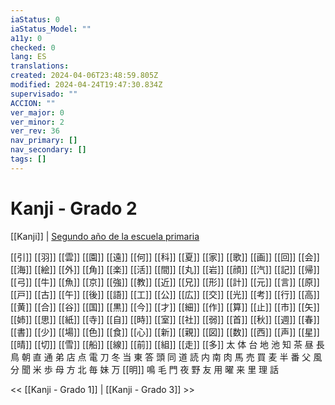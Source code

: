 ```yaml
---
iaStatus: 0
iaStatus_Model: ""
a11y: 0
checked: 0
lang: ES
translations: 
created: 2024-04-06T23:48:59.805Z
modified: 2024-04-24T19:47:30.834Z
supervisado: ""
ACCION: ""
ver_major: 0
ver_minor: 2
ver_rev: 36
nav_primary: []
nav_secondary: []
tags: []
---
```

# Kanji - Grado 2

[[Kanji]] | [Segundo año de la escuela primaria](https://es.wikibooks.org/wiki/Japon%C3%A9s/Kanji/Grado_2 "Japonés/Kanji/Grado 2")

[[引]] [[羽]] [[雲]] [[園]] [[遠]] [[何]] [[科]] [[夏]] [[家]] [[歌]] [[画]] [[回]] [[会]] [[海]] [[絵]] [[外]] [[角]] [[楽]] [[活]] [[間]] [[丸]] [[岩]] [[顔]] [[汽]] [[記]] [[帰]] [[弓]] [[牛]] [[魚]] [[京]] [[強]] [[教]] [[近]] [[兄]] [[形]] [[計]] [[元]] [[言]] [[原]] [[戸]] [[古]] [[午]] [[後]] [[語]] [[工]] [[公]] [[広]] [[交]] [[光]] [[考]] [[行]] [[高]] [[黄]] [[合]] [[谷]] [[国]] [[黒]] [[今]] [[才]] [[細]] [[作]] [[算]] [[止]] [[市]] [[矢]] [[姉]] [[思]] [[紙]] [[寺]] [[自]] [[時]] [[室]] [[社]] [[弱]] [[首]] [[秋]] [[週]] [[春]] [[書]] [[少]] [[場]] [[色]] [[食]] [[心]] [[新]] [[親]] [[図]] [[数]] [[西]] [[声]] [[星]] [[晴]] [[切]] [[雪]] [[船]] [[線]] [[前]] [[組]] [[走]] [[多]] 太 体 台 地 池 知 茶 昼 長 鳥 朝 直 通 弟 店 点 電 刀 冬 当 東 答 頭 同 道 読 内 南 肉 馬 売 買 麦 半 番 父 風 分 聞 米 歩 母 方 北 毎 妹 万 [[明]] 鳴 毛 門 夜 野 友 用 曜 来 里 理 話

<< [[Kanji - Grado 1]] | [[Kanji - Grado 3]] >>